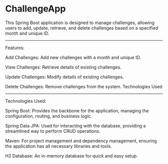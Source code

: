 # ChallengeApp

This Spring Boot application is designed to manage challenges, allowing users to add, update, retrieve, and delete challenges based on a specified month and unique ID.
_________________________________________________________
Features:

Add Challenges: Add new challenges with a month and unique ID.

View Challenges: Retrieve details of existing challenges.

Update Challenges: Modify details of existing challenges.

Delete Challenges: Remove challenges from the system.
Technologies Used
_________________________________________________________
Technologies Used:

Spring Boot: Provides the backbone for the application, managing the configuration, routing, and business logic.

Spring Data JPA: Used for interacting with the database, providing a streamlined way to perform CRUD operations.

Maven: For project management and dependency management, ensuring the application has all necessary libraries and tools.

H2 Database: An in-memory database for quick and easy setup.
